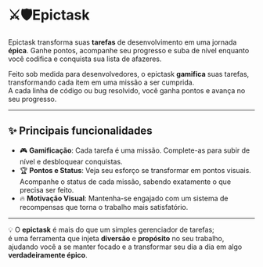 # ⚔️🛡️Epictask

Epictask transforma suas **tarefas** de desenvolvimento em uma jornada **épica**. Ganhe pontos, acompanhe seu progresso e suba de nível enquanto você codifica e conquista sua lista de afazeres.

Feito sob medida para desenvolvedores, o epictask **gamifica** suas tarefas, transformando cada item em uma missão a ser cumprida.  
A cada linha de código ou bug resolvido, você ganha pontos e avança no seu progresso.  

---

## ✨ Principais funcionalidades

- 🎮 **Gamificação**: Cada tarefa é uma missão. Complete-as para subir de nível e desbloquear conquistas.  
- 🏆 **Pontos e Status**: Veja seu esforço se transformar em pontos visuais. Acompanhe o status de cada missão, sabendo exatamente o que precisa ser feito.  
- 🔥 **Motivação Visual**: Mantenha-se engajado com um sistema de recompensas que torna o trabalho mais satisfatório.  

---

💡 O **epictask** é mais do que um simples gerenciador de tarefas;  
é uma ferramenta que injeta **diversão** e **propósito** no seu trabalho, ajudando você a se manter focado e a transformar seu dia a dia em algo **verdadeiramente épico**.  
